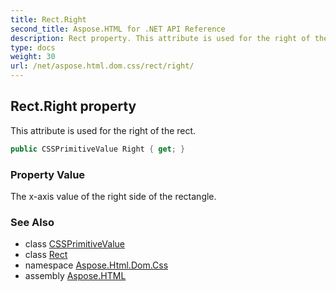 ```yaml
---
title: Rect.Right
second_title: Aspose.HTML for .NET API Reference
description: Rect property. This attribute is used for the right of the rect
type: docs
weight: 30
url: /net/aspose.html.dom.css/rect/right/
---
```

## Rect.Right property

This attribute is used for the right of the rect.

```csharp
public CSSPrimitiveValue Right { get; }
```

### Property Value

The x-axis value of the right side of the rectangle.

### See Also

* class [CSSPrimitiveValue](../../cssprimitivevalue/)
* class [Rect](../)
* namespace [Aspose.Html.Dom.Css](../../rect/)
* assembly [Aspose.HTML](../../../)
